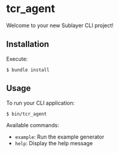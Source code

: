 # tcr_agent

Welcome to your new Sublayer CLI project!

## Installation

Execute:

    $ bundle install

## Usage

To run your CLI application:

```
$ bin/tcr_agent
```

Available commands:
- `example`: Run the example generator
- `help`: Display the help message

